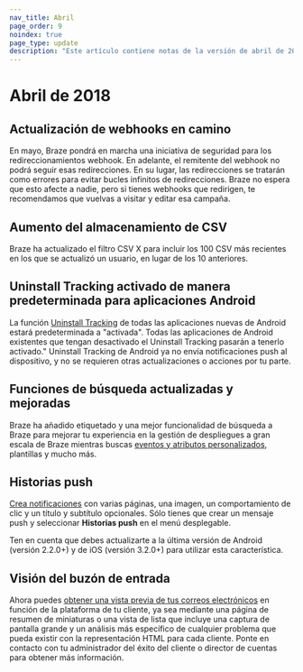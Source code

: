 ```yaml
---
nav_title: Abril
page_order: 9
noindex: true
page_type: update
description: "Este artículo contiene notas de la versión de abril de 2018."
---
```

# Abril de 2018

## Actualización de webhooks en camino

En mayo, Braze pondrá en marcha una iniciativa de seguridad para los redireccionamientos webhook. En adelante, el remitente del webhook no podrá seguir esas redirecciones. En su lugar, las redirecciones se tratarán como errores para evitar bucles infinitos de redirecciones. Braze no espera que esto afecte a nadie, pero si tienes webhooks que redirigen, te recomendamos que vuelvas a visitar y editar esa campaña.

## Aumento del almacenamiento de CSV

Braze ha actualizado el filtro CSV X para incluir los 100 CSV más recientes en los que se actualizó un usuario, en lugar de los 10 anteriores.

## Uninstall Tracking activado de manera predeterminada para aplicaciones Android

La función [Uninstall Tracking]({{site.baseurl}}/user_guide/analytics/tracking/uninstall_tracking/) de todas las aplicaciones nuevas de Android estará predeterminada a "activada". Todas las aplicaciones de Android existentes que tengan desactivado el Uninstall Tracking pasarán a tenerlo activado." Uninstall Tracking de Android ya no envía notificaciones push al dispositivo, y no se requieren otras actualizaciones o acciones por tu parte.

## Funciones de búsqueda actualizadas y mejoradas

Braze ha añadido etiquetado y una mejor funcionalidad de búsqueda a Braze para mejorar tu experiencia en la gestión de despliegues a gran escala de Braze mientras buscas [eventos y atributos personalizados]({{site.baseurl}}/user_guide/onboarding/platform_administrative_features/#custom-event-and-attribute-management), plantillas y mucho más.

## Historias push

[Crea notificaciones]({{site.baseurl}}/user_guide/message_building_by_channel/push/push_stories/#push-stories) con varias páginas, una imagen, un comportamiento de clic y un título y subtítulo opcionales. Sólo tienes que crear un mensaje push y seleccionar **Historias push** en el menú desplegable.

Ten en cuenta que debes actualizarte a la última versión de Android (versión 2.2.0+) y de iOS (versión 3.2.0+) para utilizar esta característica.


## Visión del buzón de entrada

Ahora puedes [obtener una vista previa de tus correos electrónicos]({{site.baseurl}}/user_guide/message_building_by_channel/email/inbox_vision/#inbox-vision) en función de la plataforma de tu cliente, ya sea mediante una página de resumen de miniaturas o una vista de lista que incluye una captura de pantalla grande y un análisis más específico de cualquier problema que pueda existir con la representación HTML para cada cliente. Ponte en contacto con tu administrador del éxito del cliente o director de cuentas para obtener más información.


